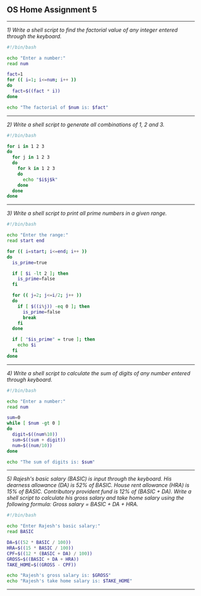 ## OS Home Assignment 5

---

_1) Write a shell script to find the factorial value of any integer entered through the keyboard._

```bash
#!/bin/bash

echo "Enter a number:"
read num

fact=1
for (( i=1; i<=num; i++ ))
do
  fact=$((fact * i))
done

echo "The factorial of $num is: $fact"
```

---

_2) Write a shell script to generate all combinations of 1, 2 and 3._

```bash
#!/bin/bash

for i in 1 2 3
do
  for j in 1 2 3
  do
    for k in 1 2 3
    do
      echo "$i$j$k"
    done
  done
done
```

---

_3) Write a shell script to print all prime numbers in a given range._

```bash
#!/bin/bash

echo "Enter the range:"
read start end

for (( i=start; i<=end; i++ ))
do
  is_prime=true

  if [ $i -lt 2 ]; then
    is_prime=false
  fi

  for (( j=2; j<=i/2; j++ ))
  do
    if [ $((i%j)) -eq 0 ]; then
      is_prime=false
      break
    fi
  done

  if [ "$is_prime" = true ]; then
    echo $i
  fi
done
```

---

_4) Write a shell script to calculate the sum of digits of any number entered through keyboard._

```bash
#!/bin/bash

echo "Enter a number:"
read num

sum=0
while [ $num -gt 0 ]
do
  digit=$((num%10))
  sum=$((sum + digit))
  num=$((num/10))
done

echo "The sum of digits is: $sum"
```

---

_5) Rajesh's basic salary (BASIC) is input through the keyboard. His dearness allowance (DA) is 52% of BASIC. House rent allowance (HRA) is 15% of BASIC. Contributory provident fund is 12% of (BASIC + DA). Write a shell script to calculate his gross salary and take home salary using the following formula:_
_Gross salary = BASIC + DA + HRA._

```bash
#!/bin/bash

echo "Enter Rajesh's basic salary:"
read BASIC

DA=$((52 * BASIC / 100))
HRA=$((15 * BASIC / 100))
CPF=$((12 * (BASIC + DA) / 100))
GROSS=$((BASIC + DA + HRA))
TAKE_HOME=$((GROSS - CPF))

echo "Rajesh's gross salary is: $GROSS"
echo "Rajesh's take home salary is: $TAKE_HOME"
```

---

